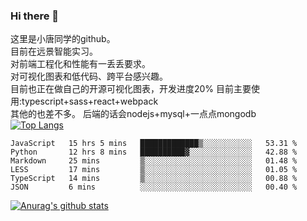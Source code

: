 ### Hi there 👋

这里是小唐同学的github。<br>
目前在远景智能实习。<br>
对前端工程化和性能有一丢丢要求。<br>
对可视化图表和低代码、跨平台感兴趣。<br>
目前也正在做自己的开源可视化图表，开发进度20%
目前主要使用:typescript+sass+react+webpack<br>
其他的也差不多。
后端的话会nodejs+mysql+一点点mongodb<br>
[![Top Langs](https://github-readme-stats.vercel.app/api/top-langs/?username=isaacttttttt&layout=compact)](https://github.com/anuraghazra/github-readme-stats)<br>
<!--START_SECTION:waka-->

```text
JavaScript   15 hrs 5 mins   █████████████▒░░░░░░░░░░░   53.31 %
Python       12 hrs 8 mins   ██████████▓░░░░░░░░░░░░░░   42.88 %
Markdown     25 mins         ▒░░░░░░░░░░░░░░░░░░░░░░░░   01.48 %
LESS         17 mins         ▒░░░░░░░░░░░░░░░░░░░░░░░░   01.05 %
TypeScript   14 mins         ▒░░░░░░░░░░░░░░░░░░░░░░░░   00.88 %
JSON         6 mins          ░░░░░░░░░░░░░░░░░░░░░░░░░   00.40 %
```

<!--END_SECTION:waka-->

[![Anurag's github stats](https://github-readme-stats.vercel.app/api?username=isaacttttttt)](https://github.com/anuraghazra/github-readme-stats)

